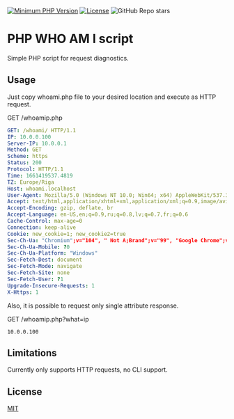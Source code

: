 [![Minimum PHP Version](https://img.shields.io/badge/php-%3E%3D%205-8892BF.svg)](https://php.net/)
[![License](https://poser.pugx.org/captainhook/captainhook/license.svg?v=1)](https://packagist.org/packages/captainhook/captainhook)
![GitHub Repo stars](https://img.shields.io/github/stars/IlmLV/php-whoami)

# PHP WHO AM I script
Simple PHP script for request diagnostics.

## Usage
Just copy whoami.php file to your desired location and execute as HTTP request.

GET /whoamip.php
```yaml
GET: /whoami/ HTTP/1.1
IP: 10.0.0.100
Server-IP: 10.0.0.1
Method: GET
Scheme: https
Status: 200
Protocol: HTTP/1.1
Time: 1661419537.4819
TZ: Europe/Riga
Host: whoami.localhost
User-Agent: Mozilla/5.0 (Windows NT 10.0; Win64; x64) AppleWebKit/537.36 (KHTML, like Gecko) Chrome/104.0.0.0 Safari/537.36
Accept: text/html,application/xhtml+xml,application/xml;q=0.9,image/avif,image/webp,image/apng,*/*;q=0.8,application/signed-exchange;v=b3;q=0.9
Accept-Encoding: gzip, deflate, br
Accept-Language: en-US,en;q=0.9,ru;q=0.8,lv;q=0.7,fr;q=0.6
Cache-Control: max-age=0
Connection: keep-alive
Cookie: new_cookie=1; new_cookie2=true
Sec-Ch-Ua: "Chromium";v="104", " Not A;Brand";v="99", "Google Chrome";v="104"
Sec-Ch-Ua-Mobile: ?0
Sec-Ch-Ua-Platform: "Windows"
Sec-Fetch-Dest: document
Sec-Fetch-Mode: navigate
Sec-Fetch-Site: none
Sec-Fetch-User: ?1
Upgrade-Insecure-Requests: 1
X-Https: 1
```

Also, it is possible to request only single attribute response.

GET /whoamip.php?what=ip
```
10.0.0.100
```

## Limitations
Currently only supports HTTP requests, no CLI support.

## License
[MIT](https://choosealicense.com/licenses/mit/)